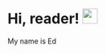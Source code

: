 # Hi, reader! <img src="https://raw.githubusercontent.com/MartinHeinz/MartinHeinz/master/wave.gif" width="30px">

My name is Ed
